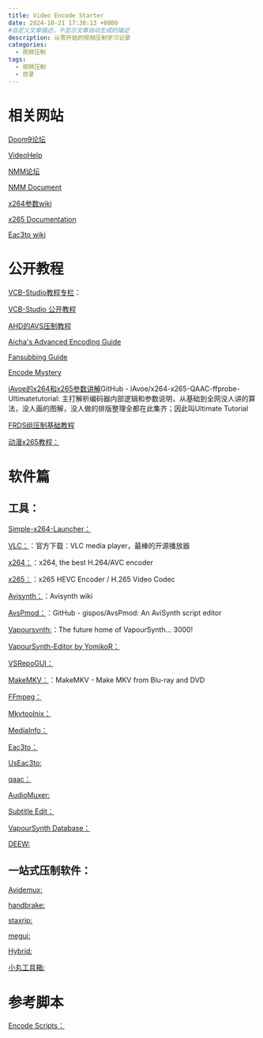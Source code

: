 ```yaml
---
title: Video Encode Starter
date: 2024-10-21 17:38:13 +0800
#自定义文章描述，不显示文章自动生成的描述
description: 从零开始的视频压制学习记录
categories:
  - 视频压制
tags:
  - 视频压制
  - 目录
---
```

# 相关网站
[Doom9论坛](https://forum.doom9.org/index.php)

[VideoHelp](https://www.videohelp.com)

[NMM论坛](https://www.nmm-hd.org/newbbs)

[NMM Document](https://www.nmm-hd.org/doc/%E9%A6%96%E9%A1%B5)

[x264参数wiki](https://en.wikibooks.org/wiki/MeGUI/x264_Settings)

[x265 Documentation](https://x265.readthedocs.io/en/latest)

[Eac3to wiki](https://en.wikibooks.org/wiki/Eac3to)

# 公开教程
[VCB-Studio教程专栏](https://vcb-s.nmm-hd.org)：

[VCB-Studio 公开教程](https://guides.vcb-s.com)

[AHD的AVS压制教程](https://encoding-guide.neocities.org)

[Aicha's Advanced Encoding Guide](https://silentaperture.gitlab.io/mdbook-guide)

[Fansubbing Guide](https://guide.encode.moe)

[Encode Mystery](https://guide.geeking.moe)

[iAvoe的x264和x265参数讲解](https://github.com/iAvoe/x264-x265-QAAC-ffprobe-Ultimatetutorial)GitHub - iAvoe/x264-x265-QAAC-ffprobe-Ultimatetutorial: 主打解析编码器内部逻辑和参数说明，从基础到全网没人讲的算法，没人画的图解，没人做的排版整理全都在此集齐；因此叫Ultimate Tutorial

[FRDS组压制基础教程](https://github.com/ted423/FXXS-Encode-Guide/blob/main/%E5%8E%8B%E5%88%B6%E5%9F%BA%E7%A1%80%E6%95%99%E7%A8%8B.md)

[动漫x265教程：](https://kokomins.wordpress.com/2019/10/10/anime-encoding-guide-for-x265-and-why-to-never-use-flac/)

# 软件篇
## 工具：
[Simple-x264-Launcher：](https://github.com/lordmulder/Simple-x264-Launcher)

[VLC：](https://www.videolan.org/vlc/)：官方下载：VLC media player，最棒的开源播放器

[x264：](https://www.videolan.org/developers/x264.html)：x264, the best H.264/AVC encoder 

[x265：](https://www.x265.org/)：x265 HEVC Encoder / H.265 Video Codec

[Avisynth：](https://avisynth.nl/index.php)：Avisynth wiki

[AvsPmod：](https://github.com/gispos/AvsPmod)：GitHub - gispos/AvsPmod: An AviSynth script editor

[Vapoursynth:](https://www.vapoursynth.com)：The future home of VapourSynth… 3000!

[VapourSynth-Editor by YomikoR：](https://github.com/YomikoR/VapourSynth-Editor/releases/)

[VSRepoGUI：](https://github.com/theChaosCoder/VSRepoGUI/releases)

[MakeMKV：](https://www.makemkv.com)：MakeMKV - Make MKV from Blu-ray and DVD

[FFmpeg：](https://ffmpeg.org)

[Mkvtoolnix：](https://mkvtoolnix.download)

[MediaInfo：](https://mediaarea.net/MediaInfo)

[Eac3to：](https://forum.doom9.org/showthread.php?t=125966)

[UsEac3to:](https://forum.doom9.org/showthread.php?t=145574)

[qaac：](https://github.com/nu774/qaac)

[AudioMuxer:](https://www.surroundbyus.com/sbu/viewtopic.php?p=788#p788)

[Subtitle Edit：](https://www.nikse.dk/subtitleedit)

[VapourSynth Database：](https://vsdb.top)

[DEEW:](https://pterclub.com/forums.php?action=viewtopic&forumid=44&topicid=6426)

## 一站式压制软件：
[Avidemux:](https://avidemux.sourceforge.net)

[handbrake:](https://handbrake.fr)

[staxrip:](https://github.com/staxrip/staxrip)

[megui:](https://sourceforge.net/projects/megui)

[Hybrid:](https://www.selur.de)

[小丸工具箱:](https://maruko.appinn.me)

# 参考脚本
[Encode Scripts：](https://git.concertos.live/OpusGang/EncodeScripts)